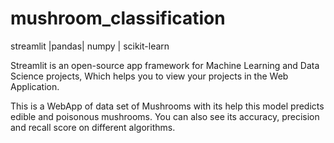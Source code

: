 # mushroom_classification
streamlit |pandas| numpy | scikit-learn

Streamlit is an open-source app framework for Machine Learning and Data Science projects, Which helps you to view your projects in the Web Application.

This is a WebApp of data set of Mushrooms with its help this model predicts edible and poisonous mushrooms. You can also see its accuracy, precision and recall score on different algorithms.
